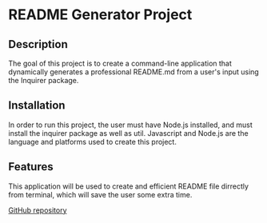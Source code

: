 # README Generator Project

## Description 
The goal of this project is to create a command-line application that dynamically generates a professional README.md from a user's input using the Inquirer package.

## Installation
In order to run this project, the user must have Node.js installed,  and must install the inquirer package as well as util. 
Javascript and Node.js are the language and platforms used to create this project. 

## Features
This application will be used to create and efficient README file dirrectly from terminal, which will save the user some extra time. 

[GitHub repository](https://github.com/sean-akene/Good-README-file)
